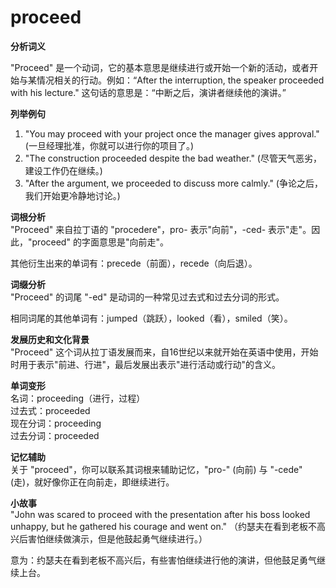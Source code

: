 # proceed

**分析词义**

  

"Proceed" 是一个动词，它的基本意思是继续进行或开始一个新的活动，或者开始与某情况相关的行动。例如：“After the interruption, the speaker proceeded with his lecture." 这句话的意思是：“中断之后，演讲者继续他的演讲。”

  

**列举例句**

  

1.  "You may proceed with your project once the manager gives approval." (一旦经理批准，你就可以进行你的项目了。)
2.  "The construction proceeded despite the bad weather." (尽管天气恶劣，建设工作仍在继续。)
3.  "After the argument, we proceeded to discuss more calmly." (争论之后，我们开始更冷静地讨论。)

  

**词根分析**  
"Proceed" 来自拉丁语的 "procedere"，pro- 表示"向前"，-ced- 表示"走"。因此，"proceed" 的字面意思是"向前走"。

  

其他衍生出来的单词有：precede（前面），recede（向后退）。

  

**词缀分析**  
"Proceed" 的词尾 "-ed" 是动词的一种常见过去式和过去分词的形式。

  

相同词尾的其他单词有：jumped（跳跃），looked（看），smiled（笑）。

  

**发展历史和文化背景**  
"Proceed" 这个词从拉丁语发展而来，自16世纪以来就开始在英语中使用，开始时用于表示"前进、行进"，最后发展出表示"进行活动或行动"的含义。

  

**单词变形**  
名词：proceeding（进行，过程）  
过去式：proceeded  
现在分词：proceeding  
过去分词：proceeded

  

**记忆辅助**  
关于 "proceed"，你可以联系其词根来辅助记忆，"pro-" (向前) 与 "-cede" (走)，就好像你正在向前走，即继续进行。

  

**小故事**  
"John was scared to proceed with the presentation after his boss looked unhappy, but he gathered his courage and went on." （约瑟夫在看到老板不高兴后害怕继续做演示，但是他鼓起勇气继续进行。）

  

意为：约瑟夫在看到老板不高兴后，有些害怕继续进行他的演讲，但他鼓足勇气继续上台。
